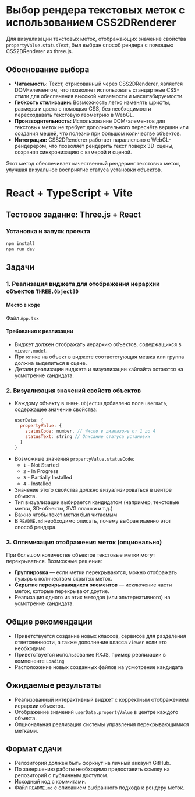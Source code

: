  # Выбор рендера текстовых меток с использованием CSS2DRenderer

Для визуализации текстовых меток, отображающих значение свойства `propertyValue.statusText`, был выбран способ рендера с помощью CSS2DRenderer из three.js. 

## Обоснование выбора

- **Читаемость**: Текст, отрисованный через CSS2DRenderer, является DOM-элементом, что позволяет использовать стандартные CSS-стили для обеспечения высокой читаемости и масштабируемости.
- **Гибкость стилизации:** Возможность легко изменять шрифты, размеры и цвета с помощью CSS, без необходимости пересоздавать текстовую геометрию в WebGL.
- **Производительность:** Использование DOM-элементов для текстовых меток не требует дополнительного пересчёта вершин или создания мешей, что полезно при большом количестве объектов.
- **Интеграция:** CSS2DRenderer работает параллельно с WebGL-рендерером, что позволяет рендерить текст поверх 3D-сцены, сохраняя синхронизацию с камерой и сценой.

Этот метод обеспечивает качественный рендеринг текстовых меток, улучшая визуальное восприятие статуса установки объектов.









# React + TypeScript + Vite

## Тестовое задание: Three.js + React

### Установка и запуск проекта

```sh
npm install
npm run dev
```

## Задачи

### **1. Реализация виджета для отображения иерархии объектов `THREE.Object3D`**

#### **Место в коде**

Файл `App.tsx`

#### **Требования к реализации**

- Виджет должен отображать иерархию объектов, содержащихся в `viewer.model`.
- При клике на объект в виджете соответстующая мешка или группа должна выделиться в сцене.
- Детали реализации виджета и визуализации хайлайта остаются на усмотрение кандидата.

### **2. Визуализация значений свойств объектов**

- Каждому объекту в `THREE.Object3D` добавлено поле `userData`, содержащее значение свойства:
  ```js
  userData: {
    propertyValue: {
      statusCode: number, // Число в диапазоне от 1 до 4
      statusText: string // Описание статуса установки
    }
  }
  ```
- Возможные значения `propertyValue.statusCode`:
  - `1` - Not Started
  - `2` - In Progress
  - `3` - Partially Installed
  - `4` - Installed
- Значение этого свойства должно визуализироваться в центре объекта.
- Тип визуализации выбирается кандидатом (например, текстовые метки, 3D-объекты, SVG плашки и т.д.)
- Важно чтобы текст метки был читаемым
- В `README.md` необходимо описать, почему выбран именно этот способ рендера.

### **3. Оптимизация отображения меток (опционально)**

При большом количестве объектов текстовые метки могут перекрываться. Возможные решения:

- **Группировка** — если метки перекрываются, можно отображать пузырь с количеством скрытых меток.
- **Скрытие перекрывающихся элементов** — исключение части меток, которые перекрывают другие.
- Реализация одного из этих методов (или альтернативного) на усмотрение кандидата.

## **Общие рекомендации**

- Приветствуется создание новых классов, сервисов для разделения ответсвенности, а также дополнение класса `Viewer` если это необходимо
- Приветствуется использование RXJS, пример реализации в компоненте `Loading`
- Расположение новых созданных файлов на усмотрение кандидата

## **Ожидаемые результаты**

- Реализованный интерактивный виджет с корректным отображением иерархии объектов.
- Отображение значений `userData.propertyValue` в центре каждого объекта.
- Опциональная реализация системы управления перекрывающимися метками.

## **Формат сдачи**

- Репозиторий должен быть форкнут на личный аккаунт GitHub.
- По завершению работы необходимо предоставить ссылку на репозиторий с публичным доступом.
- Исходный код с коммитами.
- Файл `README.md` с описанием выбранного подхода к рендеру меток.
